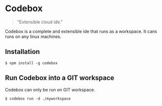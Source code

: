 # Codebox
> "Extensible cloud ide."

Codebox is a complete and extensible ide that runs as a workspace. It cans runs on any linux machines.

## Installation

```
$ npm install -g codebox
```

## Run Codebox into a GIT workspace

Codebox can only be run on GIT workspace.

```
$ codebox run -d ./myworkspace
```